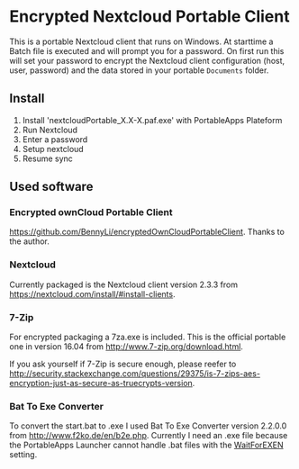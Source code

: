# Encrypted Nextcloud Portable Client

This is a portable Nextcloud client that runs on Windows.
At starttime a Batch file is executed and will prompt you for a password.
On first run this will set your password to encrypt the Nextcloud client configuration (host, user, password) and the data stored in your portable `Documents` folder.


## Install

1. Install 'nextcloudPortable_X.X-X.paf.exe' with PortableApps Plateform
2. Run Nextcloud
3. Enter a password
4. Setup nextcloud
5. Resume sync

## Used software

### Encrypted ownCloud Portable Client
https://github.com/BennyLi/encryptedOwnCloudPortableClient. Thanks to the author.

### Nextcloud
Currently packaged is the Nextcloud client version 2.3.3 from https://nextcloud.com/install/#install-clients.

### 7-Zip
For encrypted packaging a 7za.exe is included. This is the official portable one in version 16.04 from http://www.7-zip.org/download.html.

If you ask yourself if 7-Zip is secure enough, please reefer to http://security.stackexchange.com/questions/29375/is-7-zips-aes-encryption-just-as-secure-as-truecrypts-version.

### Bat To Exe Converter
To convert the start.bat to .exe I used Bat To Exe Converter version 2.2.0.0 from http://www.f2ko.de/en/b2e.php.
Currently I need an .exe file because the PortableApps Launcher cannot handle .bat files with the [WaitForEXEN](http://portableapps.com/manuals/PortableApps.comLauncher/ref/launcher.ini/launch.html#waitforexen) setting.
